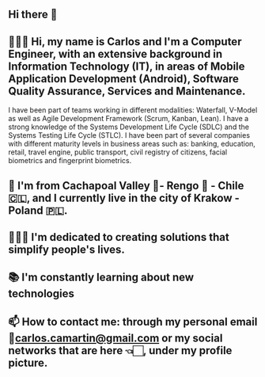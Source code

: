 ## Hi there 👋

<!--
**rodatourcl/rodatourcl** is a ✨ _special_ ✨ repository because its `README.md` (this file) appears on your GitHub profile.
-->

## 🙋🏻‍♂️ Hi, my name is Carlos and I'm a Computer Engineer, with an extensive background in Information Technology (IT), in areas of Mobile Application Development (Android), Software Quality Assurance, Services and Maintenance.
I have been part of teams working in different modalities: Waterfall, V-Model as well as Agile Development Framework (Scrum, Kanban, Lean). 
I have a strong knowledge of the Systems Development Life Cycle (SDLC) and the Systems Testing Life Cycle (STLC).
I have been part of several companies with different maturity levels in business areas such as: banking, education, retail, travel engine, public transport, civil registry of citizens, facial biometrics and fingerprint biometrics.

## 🌱 I'm from Cachapoal Valley 🍇- Rengo 🍅 - Chile 🇨🇱, and I currently live in the city of Krakow - Poland 🇵🇱.

## 👷🏻‍♂️ I'm dedicated to creating solutions that simplify people's lives.

## 📚 I'm constantly learning about new technologies

## 📫 How to contact me: through my personal email 📧carlos.camartin@gmail.com or my social networks that are here 👈🏻, under my profile picture.
